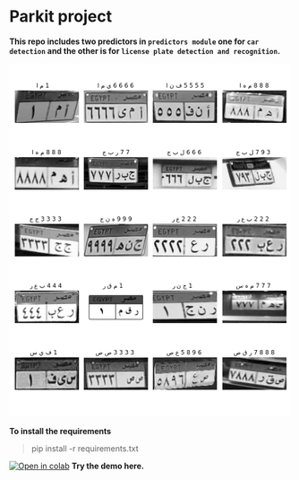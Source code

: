 # Parkit project  

**This repo includes two predictors in `predictors module` one for `car detection` and the other is for `license plate detection and recognition`.**

![](https://github.com/mohame54/Parkit_projects/blob/main/fig.png)

**To install the requirements**

> pip install -r requirements.txt

 [![Open in colab](https://colab.research.google.com/assets/colab-badge.svg)](https://colab.research.google.com/drive/1nX6H0V-cOWR1q8WT-BVnTZWMf1fIgPoL?usp=sharing)
 **Try the demo here.**
